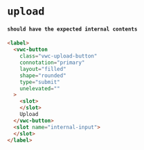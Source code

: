 # `upload`

#### `should have the expected internal contents`

```html
<label>
  <vwc-button
    class="vwc-upload-button"
    connotation="primary"
    layout="filled"
    shape="rounded"
    type="submit"
    unelevated=""
  >
    <slot>
    </slot>
    Upload
  </vwc-button>
  <slot name="internal-input">
  </slot>
</label>

```

